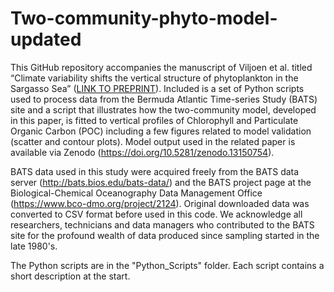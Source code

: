 # Two-community-phyto-model-updated
This GitHub repository accompanies the manuscript of Viljoen et al. titled “Climate variability shifts the vertical structure of phytoplankton in the Sargasso Sea” ([LINK TO PREPRINT](https://doi.org/10.21203/rs.3.rs-3782167/v1)).
Included is a set of Python scripts used to process data from the Bermuda Atlantic Time-series Study (BATS) site and a script that illustrates how the two-community model, developed in this paper, is fitted to vertical profiles of Chlorophyll and Particulate Organic Carbon (POC) including a few figures related to model validation (scatter and contour plots). Model output used in the related paper is available via Zenodo (https://doi.org/10.5281/zenodo.13150754).

BATS data used in this study were acquired freely from the BATS data server (http://bats.bios.edu/bats-data/) and the BATS project page at the Biological-Chemical Oceanography Data Management Office (https://www.bco-dmo.org/project/2124). Original downloaded data was converted to CSV format before used in this code. We acknowledge all researchers, technicians and data managers who contributed to the BATS site for the profound wealth of data produced since sampling started in the late 1980's.

The Python scripts are in the "Python_Scripts" folder. Each script contains a short description at the start.

